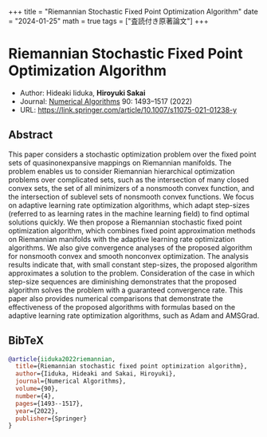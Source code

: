 +++
title = "Riemannian Stochastic Fixed Point Optimization Algorithm"
date = "2024-01-25"
math = true
tags = ["査読付き原著論文"]
+++

# Riemannian Stochastic Fixed Point Optimization Algorithm
- Author: Hideaki Iiduka, **Hiroyuki Sakai**
- Journal: [Numerical Algorithms](https://link.springer.com/journal/11075) 90: 1493–1517 (2022)
- URL: https://link.springer.com/article/10.1007/s11075-021-01238-y

## Abstract
This paper considers a stochastic optimization problem over the fixed point
sets of quasinonexpansive mappings on Riemannian manifolds.
The problem enables us to consider Riemannian hierarchical optimization problems
over complicated sets, such as the intersection of many closed convex sets,
the set of all minimizers of a nonsmooth convex function, and the intersection of
sublevel sets of nonsmooth convex functions. We focus on adaptive learning rate
optimization algorithms, which adapt step-sizes (referred to as learning rates in the machine
learning field) to find optimal solutions quickly. We then propose a Riemannian
stochastic fixed point optimization algorithm, which combines fixed point approximation
methods on Riemannian manifolds with the adaptive learning rate optimization algorithms.
We also give convergence analyses of the proposed algorithm for nonsmooth convex and smooth
nonconvex optimization. The analysis results indicate that, with small constant step-sizes,
the proposed algorithm approximates a solution to the problem. Consideration of the case
in which step-size sequences are diminishing demonstrates that the proposed algorithm
solves the problem with a guaranteed convergence rate. This paper also provides numerical
comparisons that demonstrate the effectiveness of the proposed algorithms with formulas
based on the adaptive learning rate optimization algorithms, such as Adam and AMSGrad.

## BibTeX
```bibtex
@article{iiduka2022riemannian,
  title={Riemannian stochastic fixed point optimization algorithm},
  author={Iiduka, Hideaki and Sakai, Hiroyuki},
  journal={Numerical Algorithms},
  volume={90},
  number={4},
  pages={1493--1517},
  year={2022},
  publisher={Springer}
}
```